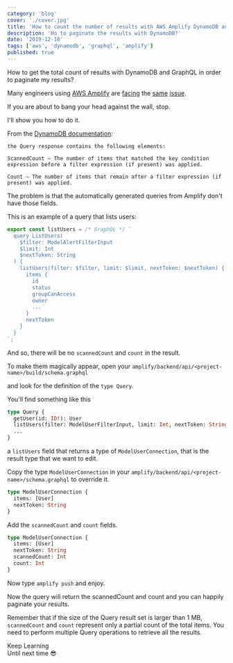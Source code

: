 ```yaml
---
category: 'blog'
cover: './cover.jpg'
title: 'How to count the number of results with AWS Amplify DynamoDB and GraphQL'
description: 'Ho to paginate the results with DynamoDB?'
date: '2019-12-10'
tags: ['aws', 'dynamodb', 'graphql', 'amplify']
published: true
---
```

<article class="prose lg:prose-lg xl:prose-xl">

How to get the total count of results with DynamoDB and GraphQL in order to paginate my results?

Many engineers using <a href="https://aws.amazon.com/it/amplify/" target="_blank" rel="noopener noreferrer">AWS Amplify</a> are <a href="https://github.com/aws-amplify/amplify-js/issues/2901" target="_blank" rel="noopener noreferrer">facing</a> the <a href="https://stackoverflow.com/questions/55537058/get-count-from-dynamodb-resolver" target="_blank" rel="noopener noreferrer">same</a> <a href="https://github.com/aws-amplify/amplify-cli/issues/1865" target="_blank" rel="noopener noreferrer">issue</a>.


If you are about to bang your head against the wall, stop. 

I'll show you how to do it.

From the <a href="https://docs.aws.amazon.com/amazondynamodb/latest/developerguide/Query.html#Query.Count" target="_blank" rel="noopener noreferrer">DynamoDB documentation</a>:

```
the Query response contains the following elements:

ScannedCount — The number of items that matched the key condition expression before a filter expression (if present) was applied.

Count — The number of items that remain after a filter expression (if present) was applied.

```

The problem is that the automatically generated queries from Amplify don't have those fields.

This is an example of a query that lists users:

```javascript
export const listUsers = /* GraphQL */ `
  query ListUsers(
    $filter: ModelAlertFilterInput
    $limit: Int
    $nextToken: String
  ) {
    listUsers(filter: $filter, limit: $limit, nextToken: $nextToken) {
      items {
        id
        status
        groupCanAccess
        owner
        ...
      }
      nextToken
    }
  }
`;

```

And so, there will be no `scannedCount` and `count` in the result.

To make them magically appear, open your `amplify/backend/api/<project-name>/build/schema.graphql` 

and look for the definition of the `type Query`.

You'll find something like this 

```graphql
type Query {
  getUser(id: ID!): User
  listUsers(filter: ModelUserFilterInput, limit: Int, nextToken: String): ModelUserConnection
  ...
}
```

a `listUsers` field that returns a type of `ModelUserConnection`, that is the result type that we want to edit.

Copy the type `ModelUserConnection` in your `amplify/backend/api/<project-name>/schema.graphql` to override it.


```graphql
type ModelUserConnection {
  items: [User]
  nextToken: String
}
```

Add the `scannedCount` and `count` fields.

```graphql
type ModelUserConnection {
  items: [User]
  nextToken: String
  scannedCount: Int
  count: Int
}
```

Now type `amplify push` and enjoy. 

Now the query will return the scannedCount and count and you can happily paginate your results.

Remember that if the size of the Query result set is larger than 1 MB, `scannedCount` and `count` represent only a partial count of the total items. You need to perform multiple Query operations to retrieve all the results.


Keep Learning  
Until next time :sunglasses:

</article>

[issue-1]: https://github.com/aws-amplify/amplify-js/issues/2901
[issue-2]: https://stackoverflow.com/questions/55537058/get-count-from-dynamodb-resolver
[issue-3]: https://github.com/aws-amplify/amplify-cli/issues/1865
[aws-doc-1]: https://docs.aws.amazon.com/amazondynamodb/latest/developerguide/Query.html#Query.Count